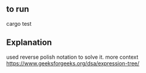 ## to run
cargo test
## Explanation 
used reverse polish notation to solve it.
more context https://www.geeksforgeeks.org/dsa/expression-tree/

